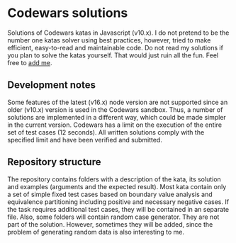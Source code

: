 # Codewars solutions

Solutions of Codewars katas in Javascript (v10.x).
I do not pretend to be the number one katas solver using best practices, however, tried to make efficient, easy-to-read and maintainable code. Do not read my solutions if you plan to solve the katas yourself. That would just ruin all the fun.
Feel free to [add me](https://www.codewars.com/users/Dirichlet).

## Development notes

Some features of the latest (v16.x) node version are not supported since an older (v10.x) version is used in the Codewars sandbox. Thus, a number of solutions are implemented in a different way, which could be made simpler in the current version.
Codewars has a limit on the execution of the entire set of test cases (12 seconds). All written solutions comply with the specified limit and have been verified and submitted.

## Repository structure

The repository contains folders with a description of the kata, its solution and examples (arguments and the expected result). Most kata contain only a set of simple fixed test cases based on boundary value analysis and equivalence partitioning including positive and necessary negative cases. If the task requires additional test cases, they will be contained in an separate file.
Also, some folders will contain random case generator. They are not part of the solution. However, sometimes they will be added, since the problem of generating random data is also interesting to me.

